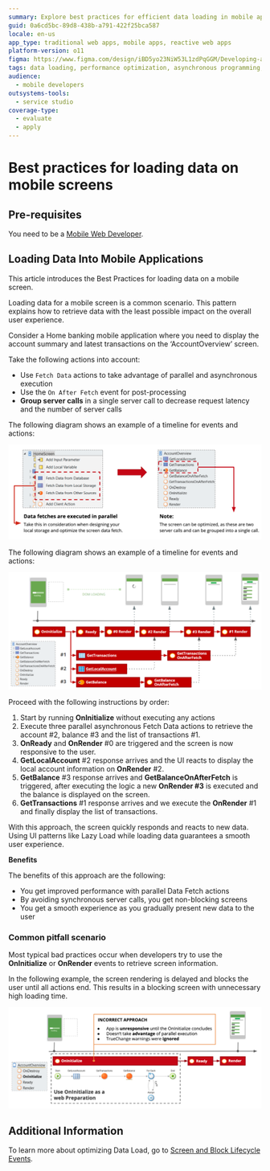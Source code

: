```yaml
---
summary: Explore best practices for efficient data loading in mobile applications using OutSystems 11 (O11).
guid: 0a6cd5bc-89d8-438b-a791-422f25bca587
locale: en-us
app_type: traditional web apps, mobile apps, reactive web apps
platform-version: o11
figma: https://www.figma.com/design/iBD5yo23NiW53L1zdPqGGM/Developing-an-Application?node-id=5635-965&t=xcQSQSso5jOwfdlo-1
tags: data loading, performance optimization, asynchronous programming, network optimization, mobile application development
audience:
  - mobile developers
outsystems-tools:
  - service studio
coverage-type:
  - evaluate
  - apply
---
```


# Best practices for loading data on mobile screens

## Pre-requisites
You need to be a [Mobile Web Developer](https://learn.outsystems.com/training/journeys/mobile-developer-679).

## Loading Data Into Mobile Applications

This article introduces the Best Practices for loading data on a mobile screen.

Loading data for a mobile screen is a common scenario. This pattern explains how to retrieve data with the least possible impact on the overall user experience.

Consider a Home banking mobile application where you need to display the account summary and latest transactions on the ‘AccountOverview’ screen.

Take the following actions into account:

* Use `Fetch Data` actions to take advantage of parallel and asynchronous execution
* Use the `On After Fetch` event for post-processing
* **Group server calls** in a single server call to decrease request latency and the number of server calls

The following diagram shows an example of a timeline for events and actions:

![Diagram illustrating parallel data fetches in a mobile application, highlighting the grouping of server calls for optimization.](images/parallel_data_fetches.png "Parallel Data Fetches Diagram")

The following diagram shows an example of a timeline for events and actions:

![Timeline showing the sequence of events and actions during data loading in a mobile application, including OnInitialize, Fetch Data actions, and OnRender events.](images/timeline_events_actions.png "Timeline of Events and Actions")

Proceed with the following instructions by order:

1. Start by running **OnInitialize** without executing any actions
1. Execute three parallel asynchronous Fetch Data actions to retrieve the account #2, balance #3 and the list of transactions #1.
1. **OnReady** and **OnRender** #0 are triggered and the screen is now responsive to the user.
1. **GetLocalAccount** #2 response arrives and the UI reacts to display the local account information on **OnRender** #2.
1. **GetBalance** #3 response arrives and **GetBalanceOnAfterFetch** is triggered, after executing the logic a new **OnRender #3** is executed and the balance is displayed on the screen.
1. **GetTransactions** #1 response arrives and we execute the **OnRender** #1 and finally display the list of transactions.

With this approach, the screen quickly responds and reacts to new data. Using UI patterns like Lazy Load while loading data guarantees a smooth user experience.

**Benefits**

The benefits of this approach are the following:

* You get improved performance with parallel Data Fetch actions
* By avoiding synchronous server calls, you get non-blocking screens
* You get a smooth experience as you gradually present new data to the user

### Common pitfall scenario

Most typical bad practices occur when developers try to use the **OnInitialize** or **OnRender** events to retrieve screen information.

In the following example, the screen rendering is delayed and blocks the user until all actions end. This results in a blocking screen with unnecessary high loading time.

![Diagram depicting an incorrect approach to data loading in a mobile app, showing a blocking screen due to synchronous server calls.](images/incorrect_approach.png "Incorrect Approach to Data Loading")

## Additional Information

To learn more about optimizing Data Load, go to [Screen and Block Lifecycle Events](https://success.outsystems.com/Documentation/11/Developing_an_Application/Implement_Application_Logic/Screen_and_Block_Lifecycle_Events).
